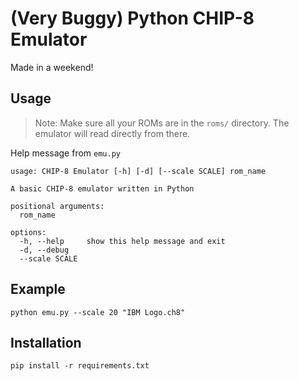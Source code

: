 # (Very Buggy) Python CHIP-8 Emulator

Made in a weekend!


## Usage

> Note: Make sure all your ROMs are in the `roms/` directory. The emulator will read directly from there.

Help message from `emu.py`

```
usage: CHIP-8 Emulator [-h] [-d] [--scale SCALE] rom_name

A basic CHIP-8 emulator written in Python

positional arguments:
  rom_name

options:
  -h, --help     show this help message and exit
  -d, --debug
  --scale SCALE
```

## Example

```
python emu.py --scale 20 "IBM Logo.ch8"
```

## Installation

```
pip install -r requirements.txt
```
